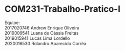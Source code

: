 # COM231-Trabalho-Pratico-I

Equipe:  
2017020746 Andrew Enrique Oliveira  
2019009541 Luana de Cássia Freitas  
2019015941 Lucas Lima Lordello  
2020016530 Rolandro Aparecido Corrêa


